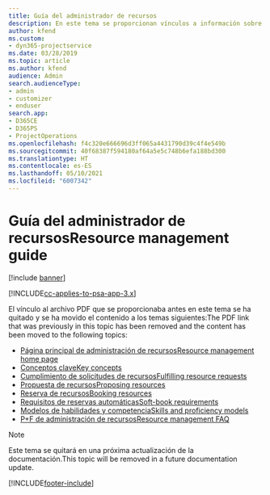 ```yaml
---
title: Guía del administrador de recursos
description: En este tema se proporcionan vínculos a información sobre la administración de recursos en Project Service Automation.
author: kfend
ms.custom:
- dyn365-projectservice
ms.date: 03/28/2019
ms.topic: article
ms.author: kfend
audience: Admin
search.audienceType:
- admin
- customizer
- enduser
search.app:
- D365CE
- D365PS
- ProjectOperations
ms.openlocfilehash: f4c320e666696d3ff065a4431790d39c4f4e549b
ms.sourcegitcommit: 40f68387f594180af64a5e5c748b6efa188bd300
ms.translationtype: HT
ms.contentlocale: es-ES
ms.lasthandoff: 05/10/2021
ms.locfileid: "6007342"
---
```

# <a name="resource-management-guide"></a><span data-ttu-id="56f9c-103">Guía del administrador de recursos</span><span class="sxs-lookup"><span data-stu-id="56f9c-103">Resource management guide</span></span>

[!include [banner](../../includes/psa-now-project-operations.md)]

[!INCLUDE[cc-applies-to-psa-app-3.x](../../includes/cc-applies-to-psa-app-3x.md)]

<span data-ttu-id="56f9c-104">El vínculo al archivo PDF que se proporcionaba antes en este tema se ha quitado y se ha movido el contenido a los temas siguientes:</span><span class="sxs-lookup"><span data-stu-id="56f9c-104">The PDF link that was previously in this topic has been removed and the content has been moved to the following topics:</span></span>

- [<span data-ttu-id="56f9c-105">Página principal de administración de recursos</span><span class="sxs-lookup"><span data-stu-id="56f9c-105">Resource management home page</span></span>](../resource-management-home-page.md)
- [<span data-ttu-id="56f9c-106">Conceptos clave</span><span class="sxs-lookup"><span data-stu-id="56f9c-106">Key concepts</span></span>](../reports-key-concepts.md)
- [<span data-ttu-id="56f9c-107">Cumplimiento de solicitudes de recursos</span><span class="sxs-lookup"><span data-stu-id="56f9c-107">Fulfilling resource requests</span></span>](../resource-management-fulfill-requests.md)
- [<span data-ttu-id="56f9c-108">Propuesta de recursos</span><span class="sxs-lookup"><span data-stu-id="56f9c-108">Proposing resources</span></span>](../resource-management-propose-resources.md)
- [<span data-ttu-id="56f9c-109">Reserva de recursos</span><span class="sxs-lookup"><span data-stu-id="56f9c-109">Booking resources</span></span>](../resource-management-book-resources-scheduleboard.md)
- [<span data-ttu-id="56f9c-110">Requisitos de reservas automáticas</span><span class="sxs-lookup"><span data-stu-id="56f9c-110">Soft-book requirements</span></span>](../resource-management-softbook-requirements.md)
- [<span data-ttu-id="56f9c-111">Modelos de habilidades y competencia</span><span class="sxs-lookup"><span data-stu-id="56f9c-111">Skills and proficiency models</span></span>](../resource-management-skills-proficiency.md)
- [<span data-ttu-id="56f9c-112">P+F de administración de recursos</span><span class="sxs-lookup"><span data-stu-id="56f9c-112">Resource management FAQ</span></span>](../resource-management-faq.md)

> [!NOTE]
> <span data-ttu-id="56f9c-113">Este tema se quitará en una próxima actualización de la documentación.</span><span class="sxs-lookup"><span data-stu-id="56f9c-113">This topic will be removed in a future documentation update.</span></span> 


[!INCLUDE[footer-include](../../includes/footer-banner.md)]